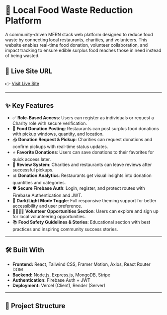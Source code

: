 # 🌱 Local Food Waste Reduction Platform

A community-driven MERN stack web platform designed to reduce food waste by connecting local restaurants, charities, and volunteers. This website enables real-time food donation, volunteer collaboration, and impact tracking to ensure edible surplus food reaches those in need instead of being wasted.

## 🔗 Live Site URL

👉 [Visit Live Site](https://final-project-1d8f4.web.app/)

---

## ✨ Key Features

- ✅ **Role-Based Access**: Users can register as individuals or request a Charity role with secure verification.
- 🍱 **Food Donation Posting**: Restaurants can post surplus food donations with pickup windows, quantity, and location.
- 📥 **Donation Request & Pickup**: Charities can request donations and confirm pickups with real-time status updates.
- ⭐ **Favorite Donations**: Users can save donations to their favorites for quick access later.
- 💬 **Review System**: Charities and restaurants can leave reviews after successful pickups.
- 📊 **Donation Analytics**: Restaurants get visual insights into donation quantities and categories.
- 🛡️ **Secure Firebase Auth**: Login, register, and protect routes with Firebase Authentication and JWT.
- 🎨 **Dark/Light Mode Toggle**: Full responsive theming support for better accessibility and user preference.
- 👨‍👩‍👧‍👦 **Volunteer Opportunities Section**: Users can explore and sign up for local volunteering opportunities.
- 📚 **Food Safety Guidelines & Stories**: Educational section with best practices and inspiring community success stories.

---

## 🛠️ Built With

- **Frontend:** React, Tailwind CSS, Framer Motion, Axios, React Router DOM
- **Backend:** Node.js, Express.js, MongoDB, Stripe
- **Authentication:** Firebase Auth + JWT
- **Deployment:** Vercel (Client), Render (Server)

---

## 📁 Project Structure
